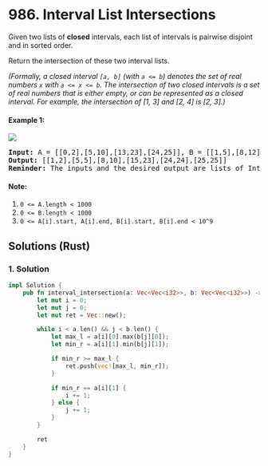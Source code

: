 # 986. Interval List Intersections
Given two lists of **closed** intervals, each list of intervals is pairwise disjoint and in sorted order.

Return the intersection of these two interval lists.

*(Formally, a closed interval ```[a, b]``` (with ```a <= b```) denotes the set of real numbers ```x``` with ```a <= x <= b```.  The intersection of two closed intervals is a set of real numbers that is either empty, or can be represented as a closed interval.  For example, the intersection of [1, 3] and [2, 4] is [2, 3].)*

#### Example 1:
![](https://assets.leetcode.com/uploads/2019/01/30/interval1.png)
<pre>
<strong>Input:</strong> A = [[0,2],[5,10],[13,23],[24,25]], B = [[1,5],[8,12],[15,24],[25,26]]
<strong>Output:</strong> [[1,2],[5,5],[8,10],[15,23],[24,24],[25,25]]
<strong>Reminder:</strong> The inputs and the desired output are lists of Interval objects, and not arrays or lists.
</pre>

#### Note:
1. ```0 <= A.length < 1000```
2. ```0 <= B.length < 1000```
3. ```0 <= A[i].start, A[i].end, B[i].start, B[i].end < 10^9```

## Solutions (Rust)

### 1. Solution
```Rust
impl Solution {
    pub fn interval_intersection(a: Vec<Vec<i32>>, b: Vec<Vec<i32>>) -> Vec<Vec<i32>> {
        let mut i = 0;
        let mut j = 0;
        let mut ret = Vec::new();

        while i < a.len() && j < b.len() {
            let max_l = a[i][0].max(b[j][0]);
            let min_r = a[i][1].min(b[j][1]);

            if min_r >= max_l {
                ret.push(vec![max_l, min_r]);
            }

            if min_r == a[i][1] {
                i += 1;
            } else {
                j += 1;
            }
        }

        ret
    }
}
```
